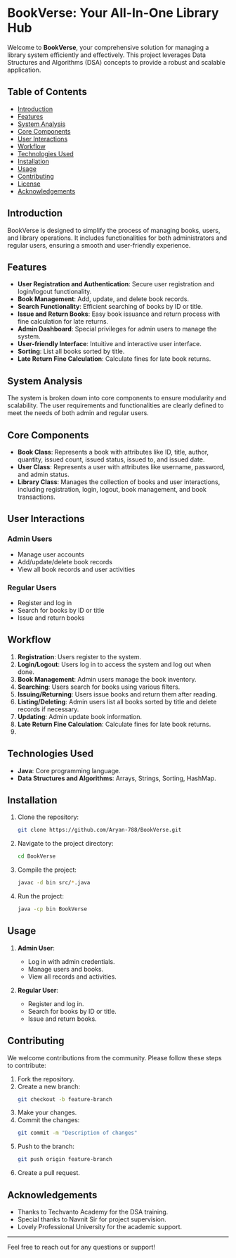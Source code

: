 # BookVerse: Your All-In-One Library Hub

Welcome to **BookVerse**, your comprehensive solution for managing a library system efficiently and effectively. This project leverages Data Structures and Algorithms (DSA) concepts to provide a robust and scalable application.

## Table of Contents

- [Introduction](#introduction)
- [Features](#features)
- [System Analysis](#system-analysis)
- [Core Components](#core-components)
- [User Interactions](#user-interactions)
- [Workflow](#workflow)
- [Technologies Used](#technologies-used)
- [Installation](#installation)
- [Usage](#usage)
- [Contributing](#contributing)
- [License](#license)
- [Acknowledgements](#acknowledgements)

## Introduction

BookVerse is designed to simplify the process of managing books, users, and library operations. It includes functionalities for both administrators and regular users, ensuring a smooth and user-friendly experience.

## Features

- **User Registration and Authentication**: Secure user registration and login/logout functionality.
- **Book Management**: Add, update, and delete book records.
- **Search Functionality**: Efficient searching of books by ID or title.
- **Issue and Return Books**: Easy book issuance and return process with fine calculation for late returns.
- **Admin Dashboard**: Special privileges for admin users to manage the system.
- **User-friendly Interface**: Intuitive and interactive user interface.
- **Sorting**: List all books sorted by title.
- **Late Return Fine Calculation**: Calculate fines for late book returns.

## System Analysis

The system is broken down into core components to ensure modularity and scalability. The user requirements and functionalities are clearly defined to meet the needs of both admin and regular users.

## Core Components

- **Book Class**: Represents a book with attributes like ID, title, author, quantity, issued count, issued status, issued to, and issued date.
- **User Class**: Represents a user with attributes like username, password, and admin status.
- **Library Class**: Manages the collection of books and user interactions, including registration, login, logout, book management, and book transactions.

## User Interactions

### Admin Users
- Manage user accounts
- Add/update/delete book records
- View all book records and user activities

### Regular Users
- Register and log in
- Search for books by ID or title
- Issue and return books

## Workflow

1. **Registration**: Users register to the system.
2. **Login/Logout**: Users log in to access the system and log out when done.
3. **Book Management**: Admin users manage the book inventory.
4. **Searching**: Users search for books using various filters.
5. **Issuing/Returning**: Users issue books and return them after reading.
6. **Listing/Deleting**: Admin users list all books sorted by title and delete records if necessary.
7. **Updating**: Admin update book information.
8. **Late Return Fine Calculation**: Calculate fines for late book returns.
9. 
## Technologies Used

- **Java**: Core programming language.
- **Data Structures and Algorithms**: Arrays, Strings, Sorting, HashMap.

## Installation

1. Clone the repository:
    ```bash
    git clone https://github.com/Aryan-788/BookVerse.git
    ```
2. Navigate to the project directory:
    ```bash
    cd BookVerse
    ```
3. Compile the project:
    ```bash
    javac -d bin src/*.java
    ```
4. Run the project:
    ```bash
    java -cp bin BookVerse
    ```

## Usage

1. **Admin User**: 
   - Log in with admin credentials.
   - Manage users and books.
   - View all records and activities.

2. **Regular User**:
   - Register and log in.
   - Search for books by ID or title.
   - Issue and return books.

## Contributing

We welcome contributions from the community. Please follow these steps to contribute:

1. Fork the repository.
2. Create a new branch:
    ```bash
    git checkout -b feature-branch
    ```
3. Make your changes.
4. Commit the changes:
    ```bash
    git commit -m "Description of changes"
    ```
5. Push to the branch:
    ```bash
    git push origin feature-branch
    ```
6. Create a pull request.

## Acknowledgements

- Thanks to Techvanto Academy for the DSA training.
- Special thanks to Navnit Sir for project supervision.
- Lovely Professional University for the academic support.

---

Feel free to reach out for any questions or support!

